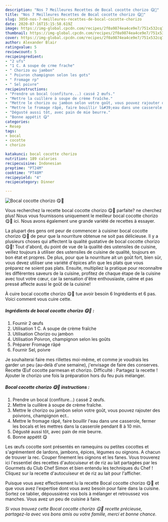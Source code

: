 ```yaml
---
description: "Nos 7 Meilleures Recettes de Bocal cocotte chorizo 😋🥚"
title: "Nos 7 Meilleures Recettes de Bocal cocotte chorizo 😋🥚"
slug: 3050-nos-7-meilleures-recettes-de-bocal-cocotte-chorizo
date: 2020-07-16T15:15:58.619Z
image: https://img-global.cpcdn.com/recipes/2f0a9874ea4ce9e7/751x532cq70/bocal-cocotte-chorizo-😋🥚-photo-principale-de-la-recette.jpg
thumbnail: https://img-global.cpcdn.com/recipes/2f0a9874ea4ce9e7/751x532cq70/bocal-cocotte-chorizo-😋🥚-photo-principale-de-la-recette.jpg
cover: https://img-global.cpcdn.com/recipes/2f0a9874ea4ce9e7/751x532cq70/bocal-cocotte-chorizo-😋🥚-photo-principale-de-la-recette.jpg
author: Alexander Blair
ratingvalue: 5
reviewcount: 5
recipeingredient:
- "2 ufs"
- "1 C. A soupe de crme frache"
- " Chorizo ou jambon"
- " Poivron champignon selon les gots"
- " Fromage rp"
- " Sel poivre"
recipeinstructions:
- "Prendre un bocal (confiture...) cassé 2 œufs."
- "Mettre la cuillère à soupe de crème fraîche."
- "Mettre le chorizo ou jambon selon votre goût, vous pouvez rajouter des poivrons, champignon ect.."
- "Mettre le fromage râpé, faire bouillir l&#39;eau dans une casserole, fermer les bocals et les mettres dans la casserole pendant 8 à 10 min."
- "Dégusté aussi tôt, avec pain de mie beurre."
- "Bonne appétit 😋"
categories:
- Resep
tags:
- bocal
- cocotte
- chorizo

katakunci: bocal cocotte chorizo 
nutrition: 189 calories
recipecuisine: Indonesian
preptime: "PT24M"
cooktime: "PT48M"
recipeyield: "4"
recipecategory: Dinner

---
```



![Bocal cocotte chorizo 😋🥚](https://img-global.cpcdn.com/recipes/2f0a9874ea4ce9e7/751x532cq70/bocal-cocotte-chorizo-😋🥚-photo-principale-de-la-recette.jpg)

Vous recherchez la recette bocal cocotte chorizo 😋🥚 parfaite? ne cherchez plus! Nous vous fournissons uniquement le meilleur bocal cocotte chorizo 😋🥚 ici. Nous avons également une grande variété de recettes à essayer.

La plupart des gens ont peur de commencer à cuisiner bocal cocotte chorizo 😋🥚 de peur que la nourriture obtenue ne soit pas délicieuse. Il y a plusieurs choses qui affectent la qualité gustative de bocal cocotte chorizo 😋🥚! Tout d'abord, du point de vue de la qualité des ustensiles de cuisine, veillez toujours à utiliser des ustensiles de cuisine de qualité, toujours en bon état et propres. De plus, pour que la nourriture ait un goût fort, bien sûr, vous devez utiliser une variété d'épices afin que les plats que vous préparez ne soient pas plats. Ensuite, multipliez la pratique pour reconnaître les différentes saveurs de la cuisine, profitez de chaque étape de la cuisine avec tout votre cœur, car la sensation d'être enthousiaste, calme et pas pressé affecte aussi le goût de la cuisine!

<!--inarticleads1-->

À cuire bocal cocotte chorizo 😋🥚 tue avoir besoin 6 Ingrédients et 6 pas. Voici comment vous cuire cette.

##### Ingrédients de bocal cocotte chorizo 😋🥚 :

1. Fournir 2 œufs
1. Utilisation 1 C. A soupe de crème fraîche
1. Utilisation  Chorizo ou jambon
1. Utilisation  Poivron, champignon selon les goûts
1. Préparer  Fromage râpé
1. Fournir  Sel, poivre


Je souhaiterai faire mes rillettes moi-même, et comme je voudrais les garder un peu (au-delà d&#39;une semaine), j&#39;envisage de faire des conserves. Recette Œuf cocotte parmesan et chorizo. Difficulté : Partagez la recette ! Ajouter le chorizo une fois la préparation hors du feu puis mélanger. 

<!--inarticleads2-->

##### Bocal cocotte chorizo 😋🥚 instructions :

1. Prendre un bocal (confiture...) cassé 2 œufs.
1. Mettre la cuillère à soupe de crème fraîche.
1. Mettre le chorizo ou jambon selon votre goût, vous pouvez rajouter des poivrons, champignon ect..
1. Mettre le fromage râpé, faire bouillir l&#39;eau dans une casserole, fermer les bocals et les mettres dans la casserole pendant 8 à 10 min.
1. Dégusté aussi tôt, avec pain de mie beurre.
1. Bonne appétit 😋


Les œufs cocotte sont présentés en ramequins ou petites cocottes et s&#39;agrémentent de lardons, jambons, épices, légumes ou oignons. A chacun de trouver la rec. Couper finement les oignons et les fanes. Vous trouverez ici l&#39;essentiel des recettes d&#39;autocuiseur et de riz au lait partagées par les Gourmets du Club Chef Simon et bien entendu les techniques du Chef ! Cliquez sur la recette d&#39;autocuiseur et de riz au lait pour l&#39;afficher. 

<!--inarticleads1-->

<p>
Puisque vous avez effectivement lu la recette Bocal cocotte chorizo 😋🥚 et que vous avez l'expertise dont vous avez besoin pour faire dans la cuisine. Sortez ce tablier, dépoussiérez vos bols à mélanger et retroussez vos manches. Vous avez un peu de cuisine à faire.
</p>

<p>
<i>Si vous trouvez cette Bocal cocotte chorizo 😋🥚 recette précieuse, partagez-la avec vos bons amis ou votre famille, merci et bonne chance.</i>
</p>
